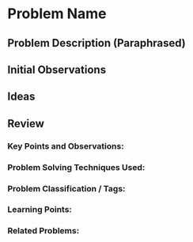 
# Problem Name 

## Problem Description (Paraphrased)

## Initial Observations

## Ideas 

## Review

### Key Points and Observations:

### Problem Solving Techniques Used:


### Problem Classification / Tags:


### Learning Points:

### Related Problems:

